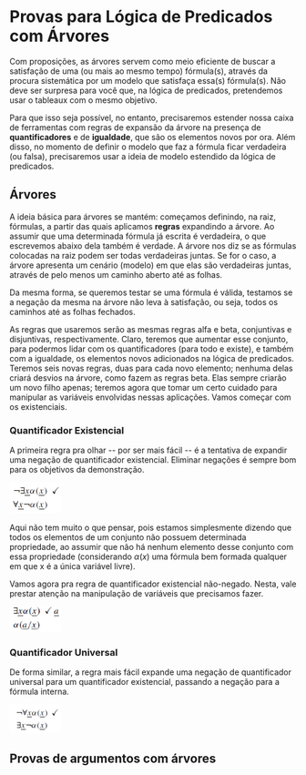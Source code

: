 # Provas para Lógica de Predicados com Árvores

Com proposições, as árvores servem como meio eficiente de buscar a satisfação de uma (ou mais ao mesmo tempo) fórmula(s), através da procura sistemática por um modelo que satisfaça essa(s) fórmula(s). Não deve ser surpresa para você que, na lógica de predicados, pretendemos usar o tableaux com o mesmo objetivo. 

Para que isso seja possível, no entanto, precisaremos estender nossa caixa de ferramentas com regras de expansão da árvore na presença de **quantificadores** e de **igualdade**, que são os elementos novos por ora. Além disso, no momento de definir o modelo que faz a fórmula ficar verdadeira (ou falsa), precisaremos usar a ideia de modelo estendido da lógica de predicados.

## Árvores

A ideia básica para árvores se mantém: começamos definindo, na raiz, fórmulas, a partir das quais aplicamos **regras** expandindo a árvore. Ao assumir que uma determinada fórmula já escrita é verdadeira, o que escrevemos abaixo dela também é verdade. A árvore nos diz se as fórmulas colocadas na raiz podem ser todas verdadeiras juntas. Se for o caso, a árvore apresenta um cenário (modelo) em que elas são verdadeiras juntas, através de pelo menos um caminho aberto até as folhas.

Da mesma forma, se queremos testar se uma fórmula é válida, testamos se a negação da mesma na árvore não leva à satisfação, ou seja, todos os caminhos até as folhas fechados. 

As regras que usaremos serão as mesmas regras alfa e beta, conjuntivas e disjuntivas, respectivamente. Claro, teremos que aumentar esse conjunto, para podermos lidar com os quantificadores (para todo e existe), e também com a igualdade, os elementos novos adicionados na lógica de predicados. Teremos seis novas regras, duas para cada novo elemento; nenhuma delas criará desvios na árvore, como fazem as regras beta. Elas sempre criarão um novo filho apenas; teremos agora que tomar um certo cuidado para manipular as variáveis envolvidas nessas aplicações. Vamos começar com os existenciais.


### Quantificador Existencial

A primeira regra pra olhar -- por ser mais fácil -- é a tentativa de expandir uma negação de quantificador existencial. Eliminar negações é sempre bom para os objetivos da demonstração.

![arvore_pred/t1.png](arvore_pred/t1.png)

Aqui não tem muito o que pensar, pois estamos simplesmente dizendo que todos os elementos de um conjunto não possuem determinada propriedade, ao assumir que não há nenhum elemento desse conjunto com essa propriedade (considerando $\alpha(x)$ uma fórmula bem formada qualquer em que x é a única variável livre).

Vamos agora pra regra de quantificador existencial não-negado. Nesta, vale prestar atenção na manipulação de variáveis que precisamos fazer.

![arvore_pred/t2.png](arvore_pred/t2.png)






### Quantificador Universal

De forma similar, a regra mais fácil expande uma negação de quantificador universal para um quantificador existencial, passando a negação para a fórmula interna.

![arvore_pred/t3.png](arvore_pred/t3.png)



## Provas de argumentos com árvores
